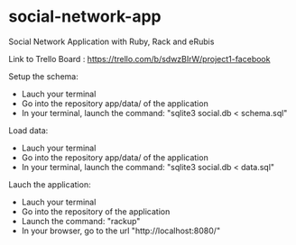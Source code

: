 social-network-app
==================

Social Network Application with Ruby, Rack and eRubis

Link to Trello Board : https://trello.com/b/sdwzBIrW/project1-facebook

Setup the schema:
- Lauch your terminal
- Go into the repository app/data/ of the application
- In your terminal, launch the command: "sqlite3 social.db < schema.sql"

Load data:
- Lauch your terminal
- Go into the repository app/data/ of the application
- In your terminal, launch the command: "sqlite3 social.db < data.sql"

Lauch the application:
- Lauch your terminal
- Go into the repository of the application
- Launch the command: "rackup"
- In your browser, go to the url "http://localhost:8080/"